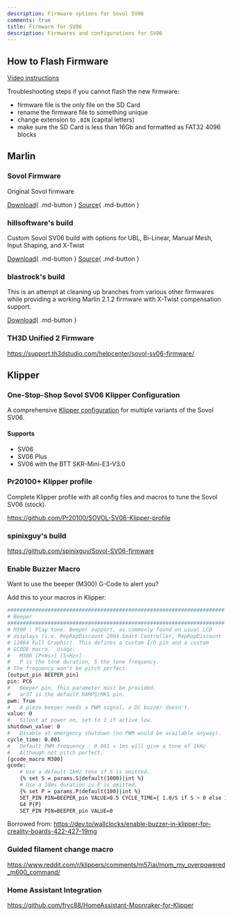 ```yaml
---
description: Firmware options for Sovol SV06
comments: true
title: Firmware for SV06
description: Firmwares and configurations for SV06
---
```


## How to Flash Firmware

[Video instructions](https://www.youtube.com/watch?v=p6l253OJa34)

Troubleshooting steps if you cannot flash the new firmware:

- firmware file is the only file on the SD Card
- rename the firmware file to something unique
- change extension to `.BIN` (capital letters)
- make sure the SD Card is less than 16Gb and formatted as FAT32 4096 blocks

## Marlin 

### Sovol Firmware

Original Sovol firmware

[Download](https://sovol3d.com/pages/download){ .md-button }
[Source](https://github.com/Sovol3d/Sv06-Source-Code){ .md-button }

### hillsoftware's build

Custom Sovol SV06 build with options for UBL, Bi-Linear, Manual Mesh, Input Shaping, and X-Twist

[Download](https://github.com/hillsoftware/sv06/releases){ .md-button }
[Source](https://github.com/hillsoftware/sv06){ .md-button }

### blastrock's build

This is an attempt at cleaning up branches from various other firmwares while providing a working Marlin 2.1.2 firmware with X-Twist compensation support.

[Download](https://github.com/blastrock/Marlin-sv06/releases){ .md-button }

### TH3D Unified 2 Firmware

<https://support.th3dstudio.com/helpcenter/sovol-sv06-firmware/>

## Klipper

### One-Stop-Shop Sovol SV06 Klipper Configuration

A comprehensive [Klipper configuration](https://github.com/bassamanator/Sovol-SV06-firmware/) for multiple variants of the Sovol SV06.

#### Supports
 
- SV06
- SV06 Plus
- SV06 with the BTT SKR-Mini-E3-V3.0

### Pr20100+ Klipper profile

Complete Klipper profile with all config files and macros to tune the Sovol SV06 (stock).

<https://github.com/Pr20100/SOVOL-SV06-Klipper-profile>

### spinixguy's build

<https://github.com/spinixguy/Sovol-SV06-firmware>

### Enable Buzzer Macro

Want to use the beeper (M300) G-Code to alert you?

Add this to your macros in Klipper:

```sh
######################################################################
# Beeper
######################################################################
# M300 : Play tone. Beeper support, as commonly found on usual LCD
# displays (i.e. RepRapDiscount 2004 Smart Controller, RepRapDiscount
# 12864 Full Graphic). This defines a custom I/O pin and a custom
# GCODE macro.  Usage:
#   M300 [P<ms>] [S<Hz>]
#   P is the tone duration, S the tone frequency.
# The frequency won't be pitch perfect.
[output_pin BEEPER_pin]
pin: PC6
#   Beeper pin. This parameter must be provided.
#   ar37 is the default RAMPS/MKS pin.
pwm: True
#   A piezo beeper needs a PWM signal, a DC buzzer doesn't.
value: 0
#   Silent at power on, set to 1 if active low.
shutdown_value: 0
#   Disable at emergency shutdown (no PWM would be available anyway).
cycle_time: 0.001
#   Default PWM frequency : 0.001 = 1ms will give a tone of 1kHz
#   Although not pitch perfect.
[gcode_macro M300]
gcode:
    # Use a default 1kHz tone if S is omitted.
    {% set S = params.S|default(1000)|int %}
    # Use a 10ms duration is P is omitted.
    {% set P = params.P|default(100)|int %}
    SET_PIN PIN=BEEPER_pin VALUE=0.5 CYCLE_TIME={ 1.0/S if S > 0 else 1 }
    G4 P{P}
    SET_PIN PIN=BEEPER_pin VALUE=0
```

Borrowed from: <https://dev.to/wallclocks/enable-buzzer-in-klipper-for-creality-boards-422-427-19mg>

### Guided filament change macro

<https://www.reddit.com/r/klippers/comments/m57iai/mom_my_overpowered_m600_command/>

### Home Assistant Integration

<https://github.com/fryc88/HomeAssistant-Moonraker-for-Klipper>